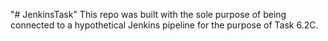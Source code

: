 "# JenkinsTask" 
This repo was built with the sole purpose of being connected to a hypothetical Jenkins pipeline 
for the purpose of Task 6.2C.
